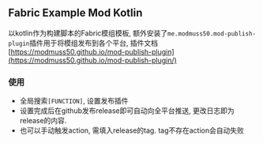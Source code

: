## Fabric Example Mod Kotlin

以kotlin作为构建脚本的Fabric模组模板, 额外安装了`me.modmuss50.mod-publish-plugin`插件用于将模组发布到各个平台,
插件文档[https://modmuss50.github.io/mod-publish-plugin](https://modmuss50.github.io/mod-publish-plugin/)

### 使用

- 全局搜索`[FUNCTION]`, 设置发布插件
- 设置完成后在github发布release即可自动向全平台推送, 更改日志即为release的内容.
- 也可以手动触发action, 需填入release的tag. tag不存在action会自动失败
